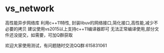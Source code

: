 # vs_network
高性能异步网络库
利用c++11特性, 封装libuv的网络接口,简化接口,高性能,减少不必要的拷贝
建议使用vs2015以上支持c++11编译器即可
无法正常编译使用,部分文件还没提交，如需要，可加Q群获取

欢迎大家使用测试，有问题随时交流QQ群:615831061

